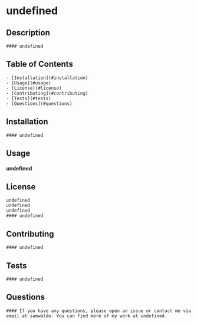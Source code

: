 # undefined

  ## Description
    #### undefined

  ## Table of Contents
    - [Installation](#installation)
    - [Usage](#usage)
    - [License](#license)
    - [Contributing](#contributing)
    - [Tests](#tests)
    - [Questions](#questions)

  ## Installation
    #### undefined

  ## Usage
  #### undefined

  ## License
    undefined
    undefined
    undefined
    #### undefined

  ## Contributing
    #### undefined

  ## Tests
    #### undefined

  ## Questions
    #### If you have any questions, please open an issue or contact me via email at samwaldo. You can find more of my work at undefined.